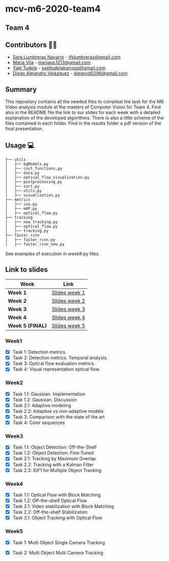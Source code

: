 # mcv-m6-2020-team4
## Team 4
## Contributors 👫👫
- [Sara Lumbreras Navarro](https://github.com/lunasara) - jfslumbreras@gmail.com
- [Maria Vila](https://github.com/mariavila) - mariava.1213@gmail.com
- [Yael Tudela](https://github.com/yaeltudela) - yaeltudelabarroso@gmail.com
- [Diego Alejandro Velázquez](https://github.com/dvd42) - diegovd0296@gmail.com

## Summary
This repository contains all the needed files to compleat the task for the M6 Video analysis module at the masters of Computer Vision for Team 4. Find also in the README file the link to our slides for each week with a detailed explanation of the developed algorithms. There is also a little scheme of the files contained in each folder. Find in the results folder a pdf version of the final presentation.


## Usage 💻
```
├── utils
│   ├── bgModels.py
│   ├── cost_functions.py
│   ├── data.py
│   ├── optical_flow_visualization.py
│   ├── postprocessing.py
│   ├── sort.py
│   ├── utils.py
│   ├── visualization.py
├── metrics
│   ├── iou.py
│   ├── mAP.py
│   ├── optical_flow.py
├── tracking
│   ├── new_tracking.py
│   ├── optical_flow.py
│   ├── tracking.py
├── faster_rcnn
│   ├── faster_rcnn.py
│   ├── faster_rcnn_new.py
```
See examples of execution in week#.py files.

## Link to slides

| Week | Link |
| ------------- | ------------ |
|**Week 1**|[Slides week 1](https://docs.google.com/presentation/d/16PFxQ5oOF8AiYmNZvJJbCN2tBN9ZxJ5noHVAtzE7whU/edit?usp=sharing)|
|**Week 2**|[Slides week 2](https://docs.google.com/presentation/d/1-UHPhtYsmF_734AwNUiY4mrO-wnJpJK_MNgYcoq-Xbs/edit?usp=sharing)|
|**Week 3**|[Slides week 3](https://docs.google.com/presentation/d/1Adx_ArI-yE8k_10-vO0ZZc20_3yzGV9KDUf5H1HKdTk/edit?usp=sharing)|
|**Week 4**|[Slides week 4](https://docs.google.com/presentation/d/1sd6TTjfsLaAH1kTayqzNFSoNe_AiSP1YfcjKzBdHG8E/edit?usp=sharing)|
|**Week 5 (FINAL)**|[Slides week 5](https://docs.google.com/presentation/d/1MTCcpng-TTtacXsIKwuimg38bEGhQZOGi9io14Ir41g/edit?usp=sharing)|


### Week1 
* [x] Task 1: Detection metrics.
* [x] Task 2: Detection metrics. Temporal analysis.
* [x] Task 3: Optical flow evaluation metrics.
* [x] Task 4: Visual representation optical flow.

### Week2
* [x] Task 1.1: Gaussian. Implementation
* [x] Task 1.2: Gaussian. Discussion
* [x] Task 2.1: Adaptive modeling
* [x] Task 2.2: Adaptive vs non-adaptive models
* [x] Task 3: Comparison with the state of the art
* [x] Task 4: Color sequences

### Week3
* [x] Task 1.1: Object Detection: Off-the-Shelf
* [x] Task 1.2: Object Detection: Fine-Tuned
* [x] Task 2.1: Tracking by Maximum Overlap
* [x] Task 2.2: Tracking with a Kalman Filter
* [x] Task 2.3: IDF1 for Multiple Object Tracking

### Week4
* [x] Task 1.1: Optical Flow with Block Matching
* [x] Task 1.2: Off-the-shelf Optical Flow
* [x] Task 2.1: Video stabilization with Block Matching
* [x] Task 2.2: Off-the-shelf Stabilization
* [x] Task 3.1: Object Tracking with Optical Flow

### Week5
* [x] Task 1: Multi Object Single Camera Tracking
* [x] Task 2: Multi Object Multi Camera Tracking

